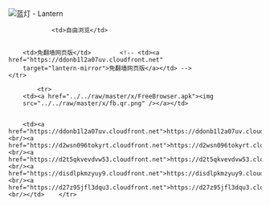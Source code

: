 

<img src="../../raw/master/x/8e0a2b81.c82003be.LanternYellow2.png" alt="蓝灯 - Lantern"/>
<table>
    <tr>
                
                <td>自由浏览</td>
        
        
        <td>免翻墙网页版</td>        <!-- <td><a href="https://ddonb1l2a07uv.cloudfront.net"
        target="lantern-mirror">免翻墙网页版</a></td> -->
    </tr>
    
            <tr>
        <td><a href="../../raw/master/x/FreeBrowser.apk"><img
        src="../../raw/master/x/fb.qr.png" /></a></td>

        
        <td><a href="https://ddonb1l2a07uv.cloudfront.net">https://ddonb1l2a07uv.cloudfront.net</a><br/><a href="https://d2wsn096tokyrt.cloudfront.net">https://d2wsn096tokyrt.cloudfront.net</a><br/><a href="https://d2t5qkvevdvw53.cloudfront.net">https://d2t5qkvevdvw53.cloudfront.net</a><br/><a href="https://disdlpkmzyuy9.cloudfront.net">https://disdlpkmzyuy9.cloudfront.net</a><br/><a href="https://d27z95jfl3dqu3.cloudfront.net">https://d27z95jfl3dqu3.cloudfront.net</a><br/></td>    </tr>
</table>
